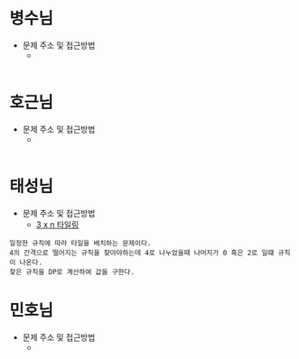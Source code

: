 # 병수님

- 문제 주소 및 접근방법
  - []()

```text

```

# 호근님

- 문제 주소 및 접근방법
  - []()

```text

```

# 태성님

- 문제 주소 및 접근방법
  - [3 x n 타일링](https://school.programmers.co.kr/learn/courses/30/lessons/12902)

```text
일정한 규칙에 따라 타일을 배치하는 문제이다.
4의 간격으로 떨어지는 규칙을 찾아야하는데 4로 나누었을때 나머지가 0 혹은 2로 일떄 규칙이 나온다.
찾은 규칙을 DP로 계산하여 값을 구한다.
```

# 민호님

- 문제 주소 및 접근방법
  - []()

```text

```
